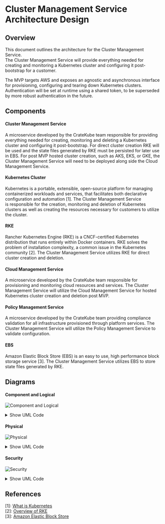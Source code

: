 # Cluster Management Service Architecture Design

## Overview  
This document outlines the architecture for the Cluster Management Service.  
The Cluster Management Service will provide everything needed for creating and monitoring a 
Kubernetes cluster and configuring it post-bootstrap for a customer.  
  
The MVP targets AWS and exposes an agnostic and asynchronous interface for provisioning, configuring and tearing down Kubernetes clusters. 
Authentication will be set at runtime using a shared token, to be superseded by more robust authentication in the future.

## Components  

#### Cluster Management Service  
A microservice developed by the CrateKube team responsible for providing 
everything needed for creating, monitoring and deleting a Kubernetes cluster and configuring it post-bootstrap. 
For direct cluster creation RKE will be used and the state files generated by RKE must be persisted for later use in EBS.
For post MVP hosted cluster creation, such as AKS, EKS, or GKE, 
the Cluster Management Service will need to be deployed along side the Cloud Management Service.  

#### Kubernetes Cluster  
Kubernetes is a portable, extensible, open-source platform for managing containerized workloads and services, 
that facilitates both declarative configuration and automation [1]. The Cluster Management Service  
is responsible for the creation, monitoring and deletion of Kubernetes clusters as well as creating the resources 
necessary for customers to utilize the cluster.  

#### RKE
Rancher Kubernetes Engine (RKE) is a CNCF-certified Kubernetes distribution that runs entirely within Docker containers. 
RKE solves the problem of installation complexity, a common issue in the Kubernetes community [2]. The Cluster Management Service 
utilizes RKE for direct cluster creation and deletion.  

#### Cloud Management Service  
A microservice developed by the CrateKube team responsible for provisioning and monitoring cloud resources and services. 
The Cluster Management Service will utilize the Cloud Management Service for hosted Kubernetes cluster creation and deletion post MVP.  

#### Policy Management Service  
A microservice developed by the CrateKube team providing compliance validation 
for all infrastructure provisioned through platform services. The Cluster Management Service will utilize 
the Policy Management Service to validate configuration.  

#### EBS  
Amazon Elastic Block Store (EBS) is an easy to use, high performance block storage service [3]. The Cluster Management Service 
utilizes EBS to store state files generated by RKE.  

## Diagrams

#### Component and Logical

![Component and Logical](https://www.plantuml.com/plantuml/img/XP8nJyCm48Nt_8fJ1xQ8dG5L2am5KT4HEboTQpZLzaNs9H92_Uyu3IL1Ie8dotxttVCxhwDYqCRPJ5ajGM6Rg1JW6JrMvCWhx2YqR0XoACJLuhkp6tYIYWrQU62i0hgiHdDA5R2Q9wpWAuEqtbutZtl8y_lBxjtl59NsS0TH9L3iDQR7vAvociSUC1HrQlQjd7xa9IeUCARs0_7QxfoT1tTRiMm-bypL5yNVlcD2OQKfbm2c4opKYrTadn9w2UQ3eWPK5WzRYtgKu7uvc-P0mPDIl4wbuup2cn2aMEeWBST4ZBSbsUuscmkpgJlCr8CJfqNBATO4D-AFNCrIvgquyPn6-f-1YS16ursJBzF__0O0)  

<details><summary>Show UML Code</summary>
<p>
  
```
@startuml
title Cluster Management Service - Component & Logical Diagram
package "Cluster Management Service" {
    [RKE] --> [RKE\nState] : stores
    [cluster-mgmt-service] --> [RKE] : invokes
    database "RKE\nState" {
    }
}
package "Policy Management Service" {
    [policy-mgmt-service]
}
package "Cloud Management Service" {
    [cloud-mgmt-service]
}
package "Container Orchestration Platform" {
    [Kubernetes Cluster]
}
[RKE] --> [Kubernetes Cluster] : provisions/deletes
[cluster-mgmt-service] -up-> [policy-mgmt-service] : validates config
[cluster-mgmt-service] --> [Kubernetes Cluster] : monitors
[cluster-mgmt-service] -up-> [cloud-mgmt-service] : invokes
@enduml
```
  
</p>
</details>

#### Physical

![Physical](https://www.plantuml.com/plantuml/img/jLHDQzj04BtxLqnrIY6o8AUIGucj20fnYwaBFOGSnjB4NhmVwkx8nXJ_zyvAZd4SsVZIkKZClddxvir83u7HSsFqu9EofMugWYLp7UwppEDck52yREPD85ywosHvM3gJuIPed8VuJ9KSXFJL-RJMQ2DJPZ0m-QnIWRFHxrdkZ75sMF-_ItuGRvnVARiOsIhlE1v9gpNvRLPCngEwrgf4LivE75PZ59AIV2U95Mk2N3UH3xwZnGKP8O0P-RKg2LAOBhT1wZKyAbnuD8DIkwQ28h-3lmEGE7_73UhvRH8py9PARfDVanaK5kUQgkHpoo0mI9iw_GhFJry2J3Moj6lUTBt0FNZNC8KMRPrOcFG1axsY63MMAsa6alFD7SDZF9STD3KBmsdeG2-GHbq_dueeGzcrM-rr7ChQixr-UOSP8rD41tQU0i01llieR-h4kUqrwkeM-LxS9UQydTDLRGlmfEasBh4NunbCNDoBRou8jxGg-LFk2Xdd60H_CEOKikkvvTmaDBroTBdF2l7xJqDU7Ktd74qtghwsFqvuFzrOi9ALouNG6LcdezsilLkh8BiVieeqyHKABj79_qA9cnt9xcZb-mgEtTmNx0OFP2lvkly1)  

<details><summary>Show UML Code</summary>
<p>
  
```
@startuml
!include https://raw.githubusercontent.com/awslabs/aws-icons-for-plantuml/master/dist/AWSCommon.puml
!include https://raw.githubusercontent.com/awslabs/aws-icons-for-plantuml/master/dist/NetworkingAndContentDelivery/ELBApplicationLoadBalancer.puml
title Cluster Management Service - Physical Diagram
cloud EC2 {
    ELBApplicationLoadBalancer(alb,"Load Balancer","TLS Enabled")
    alb -up-> [K8s Platform Cluster] : routes
    node "K8s Platform Cluster" {
        package "Cluster Management Service" {
            [cluster-mgmt-service] --> [RKE] : invokes
            [RKE] -up-> [RKE State] : stores  
        }
        package "Policy Management Service" {
            [policy-mgmt-service]
        }
        package "Cloud Management Service" {
            [cloud-mgmt-service]      
        }
        package "EBS Local Host Storage" {
            database "RKE State" {
            }
        }
        [cluster-mgmt-service] -left-> [policy-mgmt-service] : queries
        [cluster-mgmt-service] -up-> [cloud-mgmt-service] : invokes
        [RKE] --> [k8s Customer Cluster] : provisions/deletes
        [cluster-mgmt-service] --> [k8s Customer Cluster] : monitors
    }
    node "k8s Customer Cluster" {
        
    }
}
@enduml
```
  
</p>
</details>

#### Security 

![Security](https://www.plantuml.com/plantuml/img/jP9DYy8m48Rl-HL3pvlxiWSfw4qMX3sgI4Z7DZGV9PaiT2N_VTDMTrMGUd4k2SF3opFCb864fsWqA_z-f4WZB7KCX1u-XHKr6hG4N-Y_bKJW-IUZLzJ3IedQ2yEign2AzNk0ZHPqTDvS0WeuCSZL2Tdc82WU1r_GeRPomhYf3V4m0Jjx8jUYFOX8pK_QZtHYJ_F0-GAsW-KomyvaYxDD9aDe3YtsHwKnanymDhfMfLlzZTDAzdFstKYzGFw9uC7zlo7Ve27gGhhVWelL_0uoz88XvdCVpP2kBcrcXyCaYPLeg_6yf_SN)  

<details><summary>Show UML Code</summary>
<p>
  
```
@startuml
title Cluster Management Service - Security Diagram
node "K8s Platform Cluster" {
    package "Cluster Management Service" {
        [cluster-mgmt-service\n{token_authz}]
    }
    [cluster-mgmt-service\n{token_authz}] --> [K8s Customer Cluster\n{ssh_keyfile}] : {ssh_pki}
    package "Policy Management Service" {
        [policy-mgmt-service\n{token_authz}]
    }
    [cluster-mgmt-service\n{token_authz}] --> [policy-mgmt-service\n{token_authz}] : {token_authc, https}
    package "Cloud Management Service" {
        [cloud-mgmt-service\n{token_authz}]
    }
    [cluster-mgmt-service\n{token_authz}] --> [cloud-mgmt-service\n{token_authz}] : {token_authc, https}
}
node "K8s Customer Cluster\n{ssh_keyfile}" {
}
@enduml
```
  
</p>
</details>
        
## References   
[1]: [What is Kubernetes](https://kubernetes.io/docs/concepts/overview/components/)     
[2]: [Overview of RKE](https://rancher.com/docs/rke/latest/en/)  
[3]: [Amazon Elastic Block Store](https://aws.amazon.com/ebs/?ebs-whats-new.sort-by=item.additionalFields.postDateTime&ebs-whats-new.sort-order=desc)
